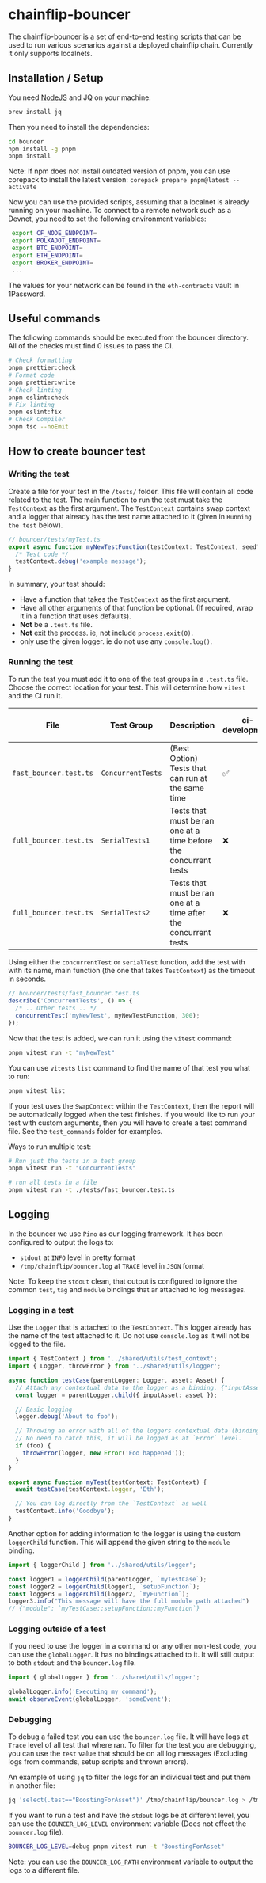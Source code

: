 # chainflip-bouncer

The chainflip-bouncer is a set of end-to-end testing scripts that can be used to
run various scenarios against a deployed chainflip chain. Currently it only supports
localnets.

## Installation / Setup

You need [NodeJS](https://github.com/nvm-sh/nvm#installing-and-updating) and JQ
on your machine:

```sh
brew install jq
```

Then you need to install the dependencies:

```sh
cd bouncer
npm install -g pnpm
pnpm install
```

Note: If npm does not install outdated version of pnpm, you can use corepack to install the latest version:
`corepack prepare pnpm@latest --activate`

Now you can use the provided scripts, assuming that a localnet is already running on your machine.
To connect to a remote network such as a Devnet, you need to set the following environment variables:

```bash
 export CF_NODE_ENDPOINT=
 export POLKADOT_ENDPOINT=
 export BTC_ENDPOINT=
 export ETH_ENDPOINT=
 export BROKER_ENDPOINT=
 ...
```

The values for your network can be found in the `eth-contracts` vault in 1Password.

## Useful commands

The following commands should be executed from the bouncer directory.
All of the checks must find 0 issues to pass the CI.

```sh
# Check formatting
pnpm prettier:check
# Format code
pnpm prettier:write
# Check linting
pnpm eslint:check
# Fix linting
pnpm eslint:fix
# Check Compiler
pnpm tsc --noEmit
```

## How to create bouncer test

### Writing the test

Create a file for your test in the `/tests/` folder.
This file will contain all code related to the test.
The main function to run the test must take the `TestContext` as the first argument.
The `TestContext` contains swap context and a logger that already has the test name attached to it (given in `Running the test` below).

```ts
// bouncer/tests/myTest.ts
export async function myNewTestFunction(testContext: TestContext, seed?: string) {
  /* Test code */
  testContext.debug('example message');
}
```

In summary, your test should:

- Have a function that takes the `TestContext` as the first argument.
- Have all other arguments of that function be optional. (If required, wrap it in a function that uses defaults).
- **Not** be a `.test.ts` file.
- **Not** exit the process. ie, not include `process.exit(0)`.
- only use the given logger. ie do not use any `console.log()`.

### Running the test

To run the test you must add it to one of the test groups in a `.test.ts` file.
Choose the correct location for your test.
This will determine how `vitest` and the CI run it.

| File                   | Test Group        | Description                                                      | ci-development | ci-main-merge |
| ---------------------- | ----------------- | ---------------------------------------------------------------- | -------------- | ------------- |
| `fast_bouncer.test.ts` | `ConcurrentTests` | (Best Option) Tests that can run at the same time                | ✅             | ✅            |
| `full_bouncer.test.ts` | `SerialTests1`    | Tests that must be ran one at a time before the concurrent tests | ❌             | ✅            |
| `full_bouncer.test.ts` | `SerialTests2`    | Tests that must be ran one at a time after the concurrent tests  | ❌             | ✅            |

Using either the `concurrentTest` or `serialTest` function, add the test with with its name, main function (the one that takes `TestContext`) as the timeout in seconds.

```ts
// bouncer/tests/fast_bouncer.test.ts
describe('ConcurrentTests', () => {
  /* .. Other tests .. */
  concurrentTest('myNewTest', myNewTestFunction, 300);
});
```

Now that the test is added, we can run it using the `vitest` command:

```sh copy
pnpm vitest run -t "myNewTest"
```

You can use `vitest`s `list` command to find the name of that test you what to run:

```sh copy
pnpm vitest list
```

If your test uses the `SwapContext` within the `TestContext`, then the report will be automatically logged when the test finishes.
If you would like to run your test with custom arguments, then you will have to create a test command file.
See the `test_commands` folder for examples.

Ways to run multiple test:

```sh
# Run just the tests in a test group
pnpm vitest run -t "ConcurrentTests"

# run all tests in a file
pnpm vitest run -t ./tests/fast_bouncer.test.ts
```

## Logging

In the bouncer we use `Pino` as our logging framework. It has been configured to output the logs to:

- `stdout` at `INFO` level in pretty format
- `/tmp/chainflip/bouncer.log` at `TRACE` level in `JSON` format

Note: To keep the `stdout` clean, that output is configured to ignore the common `test`, `tag` and `module` bindings that ar attached to log messages.

### Logging in a test

Use the `Logger` that is attached to the `TestContext`.
This logger already has the name of the test attached to it.
Do not use `console.log` as it will not be logged to the file.

```ts
import { TestContext } from '../shared/utils/test_context';
import { Logger, throwError } from '../shared/utils/logger';

async function testCase(parentLogger: Logger, asset: Asset) {
  // Attach any contextual data to the logger as a binding. {"inputAsset": "Eth"}.
  const logger = parentLogger.child({ inputAsset: asset });

  // Basic logging
  logger.debug('About to foo');

  // Throwing an error with all of the loggers contextual data (bindings) added to the error message.
  // No need to catch this, it will be logged as at `Error` level.
  if (foo) {
    throwError(logger, new Error('Foo happened'));
  }
}

export async function myTest(testContext: TestContext) {
  await testCase(testContext.logger, 'Eth');

  // You can log directly from the `TestContext` as well
  testContext.info('Goodbye');
}
```

Another option for adding information to the logger is using the custom `loggerChild` function.
This will append the given string to the `module` binding.

```ts
import { loggerChild } from '../shared/utils/logger';

const logger1 = loggerChild(parentLogger, `myTestCase`);
const logger2 = loggerChild(logger1, `setupFunction`);
const logger3 = loggerChild(logger2, `myFunction`);
logger3.info("This message will have the full module path attached")
// {"module": `myTestCase::setupFunction::myFunction`}
```

### Logging outside of a test

If you need to use the logger in a command or any other non-test code, you can use the `globalLogger`.
It has no bindings attached to it.
It will still output to both `stdout` and the `bouncer.log` file.

```ts
import { globalLogger } from '../shared/utils/logger';

globalLogger.info('Executing my command');
await observeEvent(globalLogger, 'someEvent');
```

### Debugging

To debug a failed test you can use the `bouncer.log` file. It will have logs at `Trace` level of all test that where ran.
To filter for the test you are debugging, you can use the `test` value that should be on all log messages (Excluding logs from commands, setup scripts and thrown errors).

An example of using `jq` to filter the logs for an individual test and put them in another file:

```sh copy
jq 'select(.test=="BoostingForAsset")' /tmp/chainflip/bouncer.log > /tmp/chainflip/failed_test.log
```

If you want to run a test and have the `stdout` logs be at different level, you can use the `BOUNCER_LOG_LEVEL` environment variable (Does not effect the `bouncer.log` file).

```sh copy
BOUNCER_LOG_LEVEL=debug pnpm vitest run -t "BoostingForAsset"
```

Note: you can use the `BOUNCER_LOG_PATH` environment variable to output the logs to a different file.
